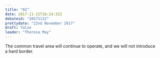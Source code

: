 ```yaml
---
title: "02"
date: 2017-11-22T16:24:32Z
debateid: "20171122"
prettydate: "22nd November 2017"
draft: false
leader: "Theresa May"
---
```


The common travel area will continue to operate, and we will not introduce a hard border.